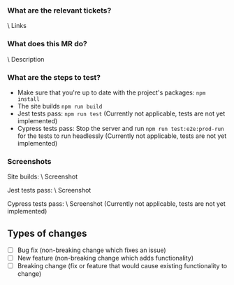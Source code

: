 ### What are the relevant tickets?

\\ Links

### What does this MR do?

\\ Description

### What are the steps to test?

- Make sure that you're up to date with the project's packages: `npm install`
- The site builds `npm run build`
- Jest tests pass: `npm run test` (Currently not applicable, tests are not yet implemented)
- Cypress tests pass: Stop the server and run `npm run test:e2e:prod-run` for the tests to run headlessly (Currently not applicable, tests are not yet implemented)

### Screenshots

Site builds:
\\ Screenshot

Jest tests pass:
\\ Screenshot

Cypress tests pass:
\\ Screenshot (Currently not applicable, tests are not yet implemented)

## Types of changes

<!--- What types of changes does your code introduce? Put an `x` in all the boxes that apply: -->

- [ ] Bug fix (non-breaking change which fixes an issue)
- [ ] New feature (non-breaking change which adds functionality)
- [ ] Breaking change (fix or feature that would cause existing functionality to change)
